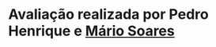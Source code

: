 <h1> Avaliação realizada por Pedro Henrique e <a href="https://github.com/mario2805" target="_self" rel="external">Mário Soares</a> </h1>
